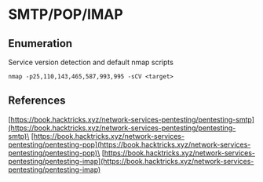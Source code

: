 # SMTP/POP/IMAP

## Enumeration

Service version detection and default nmap scripts

```
nmap -p25,110,143,465,587,993,995 -sCV <target>
```

## References

[https://book.hacktricks.xyz/network-services-pentesting/pentesting-smtp](https://book.hacktricks.xyz/network-services-pentesting/pentesting-smtp)\
[https://book.hacktricks.xyz/network-services-pentesting/pentesting-pop](https://book.hacktricks.xyz/network-services-pentesting/pentesting-pop)\
[https://book.hacktricks.xyz/network-services-pentesting/pentesting-imap](https://book.hacktricks.xyz/network-services-pentesting/pentesting-imap)
